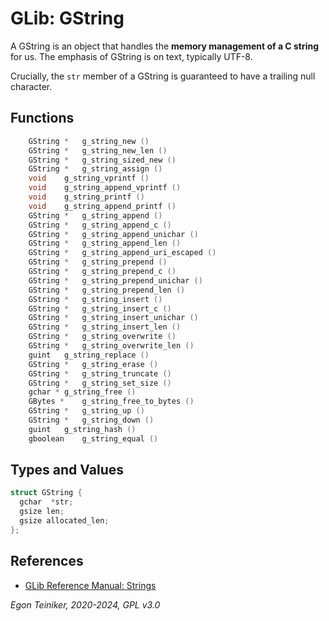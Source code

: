 # GLib: GString

A GString is an object that handles the **memory management of a C string** 
for us. The emphasis of GString is on text, typically UTF-8. 

Crucially, the `str` member of a GString is guaranteed to have a trailing 
null character.


## Functions

```C
    GString *	g_string_new ()
    GString *	g_string_new_len ()
    GString *	g_string_sized_new ()
    GString *	g_string_assign ()
    void	g_string_vprintf ()
    void	g_string_append_vprintf ()
    void	g_string_printf ()
    void	g_string_append_printf ()
    GString *	g_string_append ()
    GString *	g_string_append_c ()
    GString *	g_string_append_unichar ()
    GString *	g_string_append_len ()
    GString *	g_string_append_uri_escaped ()
    GString *	g_string_prepend ()
    GString *	g_string_prepend_c ()
    GString *	g_string_prepend_unichar ()
    GString *	g_string_prepend_len ()
    GString *	g_string_insert ()
    GString *	g_string_insert_c ()
    GString *	g_string_insert_unichar ()
    GString *	g_string_insert_len ()
    GString *	g_string_overwrite ()
    GString *	g_string_overwrite_len ()
    guint	g_string_replace ()
    GString *	g_string_erase ()
    GString *	g_string_truncate ()
    GString *	g_string_set_size ()
    gchar *	g_string_free ()
    GBytes *	g_string_free_to_bytes ()
    GString *	g_string_up ()
    GString *	g_string_down ()
    guint	g_string_hash ()
    gboolean	g_string_equal ()
```

## Types and Values

```C
struct GString {
  gchar  *str;
  gsize len;
  gsize allocated_len;
};
```

## References

* [GLib Reference Manual: Strings](https://developer-old.gnome.org/glib/unstable/glib-Strings.html)

*Egon Teiniker, 2020-2024, GPL v3.0* 